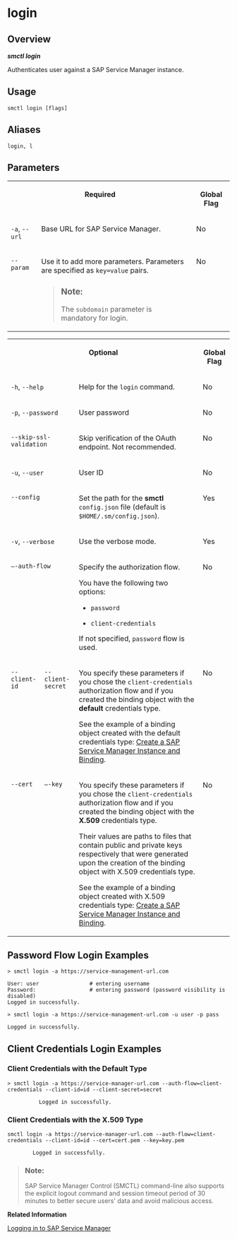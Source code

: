 <!-- loioa8ed7cf2a2e44dd890b7d11eb691ed75 -->

# login



<a name="loioa8ed7cf2a2e44dd890b7d11eb691ed75__section_xcr_2nt_pkb"/>

## Overview



***smctl login*** 

Authenticates user against a SAP Service Manager instance.



<a name="loioa8ed7cf2a2e44dd890b7d11eb691ed75__section_fp5_f4t_pkb"/>

## Usage

`smctl login [flags]`



<a name="loioa8ed7cf2a2e44dd890b7d11eb691ed75__section_ppz_kpt_pkb"/>

## Aliases

`login, l`



<a name="loioa8ed7cf2a2e44dd890b7d11eb691ed75__section_hdy_lpt_pkb"/>

## Parameters


<table>
<tr>
<th valign="top" colspan="2">

Required



</th>
<th valign="top">

Global Flag



</th>
</tr>
<tr>
<td valign="top">

`-a`, `--url`



</td>
<td valign="top">

Base URL for SAP Service Manager.



</td>
<td valign="top">

No



</td>
</tr>
<tr>
<td valign="top">

`--param`



</td>
<td valign="top">

Use it to add more parameters. Parameters are specified as `key=value` pairs.

> ### Note:  
> The `subdomain` parameter is mandatory for login.



</td>
<td valign="top">

No



</td>
</tr>
</table>


<table>
<tr>
<th valign="top" colspan="3">

Optional



</th>
<th valign="top">

Global Flag



</th>
</tr>
<tr>
<td valign="top" colspan="2">

`-h`, `--help`



</td>
<td valign="top">

Help for the `login` command.



</td>
<td valign="top">

No



</td>
</tr>
<tr>
<td valign="top" colspan="2">

`-p`, `--password`



</td>
<td valign="top">

User password



</td>
<td valign="top">

No



</td>
</tr>
<tr>
<td valign="top" colspan="2">

`--skip-ssl-validation`



</td>
<td valign="top">

Skip verification of the OAuth endpoint. Not recommended.



</td>
<td valign="top">

No



</td>
</tr>
<tr>
<td valign="top" colspan="2">

`-u`, `--user`



</td>
<td valign="top">

User ID



</td>
<td valign="top">

No



</td>
</tr>
<tr>
<td valign="top" colspan="2">

`--config`



</td>
<td valign="top">

Set the path for the **smctl** `config.json` file \(default is `$HOME/.sm/config.json`\).



</td>
<td valign="top">

Yes



</td>
</tr>
<tr>
<td valign="top" colspan="2">

`-v`, `--verbose`



</td>
<td valign="top">

Use the verbose mode.



</td>
<td valign="top">

Yes



</td>
</tr>
<tr>
<td valign="top" colspan="2">

`–-auth-flow`



</td>
<td valign="top">

Specify the authorization flow.

You have the following two options:

-   `password`

-   `client-credentials`


If not specified, `password` flow is used.



</td>
<td valign="top">

No



</td>
</tr>
<tr>
<td valign="top">

`--client-id`



</td>
<td valign="top">

`--client-secret`



</td>
<td valign="top">

You specify these parameters if you chose the `client-credentials` authorization flow and if you created the binding object with the **default** credentials type.

See the example of a binding object created with the default credentials type: [Create a SAP Service Manager Instance and Binding](create-a-sap-service-manager-instance-and-binding-1ca5bbe.md).



</td>
<td valign="top">

No



</td>
</tr>
<tr>
<td valign="top">

`--cert`



</td>
<td valign="top">

`–-key`



</td>
<td valign="top">

You specify these parameters if you chose the `client-credentials` authorization flow and if you created the binding object with the **X.509** credentials type.

Their values are paths to files that contain public and private keys respectively that were generated upon the creation of the binding object with X.509 credentials type.

See the example of a binding object created with X.509 credentials type: [Create a SAP Service Manager Instance and Binding](create-a-sap-service-manager-instance-and-binding-1ca5bbe.md).



</td>
<td valign="top">

No



</td>
</tr>
</table>



<a name="loioa8ed7cf2a2e44dd890b7d11eb691ed75__section_wv2_4pt_pkb"/>

## Password Flow Login Examples

```
> smctl login -a https://service-management-url.com

User: user                # entering username
Password:                 # entering password (password visibility is disabled)
Logged in successfully.
```

```
> smctl login -a https://service-management-url.com -u user -p pass

Logged in successfully.
```



<a name="loioa8ed7cf2a2e44dd890b7d11eb691ed75__section_umf_3pz_qqb"/>

## Client Credentials Login Examples



### Client Credentials with the Default Type

```
> smctl login -a https://service-manager-url.com --auth-flow=client-credentials --client-id=id --client-secret=secret

          Logged in successfully.

```



### Client Credentials with the X.509 Type

```
smctl login -a https://service-manager-url.com --auth-flow=client-credentials --client-id=id --cert=cert.pem --key=key.pem

        Logged in successfully.
```



> ### Note:  
> SAP Service Manager Control \(SMCTL\) command-line also supports the explicit logout command and session timeout period of 30 minutes to better secure users' data and avoid malicious access.

**Related Information**  


[Logging in to SAP Service Manager](logging-in-to-sap-service-manager-22dea57.md)

